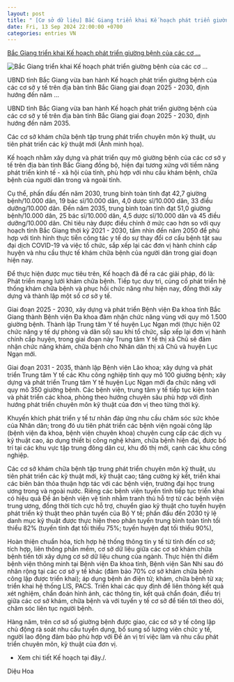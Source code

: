 ```yaml
---
layout: post
title: " [Cơ sở dữ liệu] Bắc Giang triển khai Kế hoạch phát triển giường bệnh của các cơ ..."
date: Fri, 13 Sep 2024 22:00:00 +0700
categories: entries VN
---
```

[Bắc Giang triển khai Kế hoạch phát triển giường bệnh của các cơ ...](https://bacgiang.gov.vn/chi-tiet-tin-tuc/-/asset_publisher/St1DaeZNsp94/content/ke-hoach-phat-trien-giuong-benh-cua-cac-co-so-y-te-tren-ia-ban-tinh-bac-giang-giai-oan-2025-2030-inh-huong-en-nam-2035)

![Bắc Giang triển khai Kế hoạch phát triển giường bệnh của các cơ ...](https://bacgiang.gov.vn/image/journal/article?img_id=22355038&t=1726216754078)

UBND tỉnh Bắc Giang vừa ban hành Kế hoạch phát triển giường bệnh của các cơ sở y tế trên địa bàn tỉnh Bắc Giang giai đoạn 2025 - 2030, định hướng đến năm ...

UBND tỉnh Bắc Giang vừa ban hành Kế hoạch phát triển giường bệnh của các cơ sở y tế trên địa bàn tỉnh Bắc Giang giai đoạn 2025 - 2030, định hướng đến năm 2035.

Các cơ sở khám chữa bệnh tập trung phát triển chuyên môn kỹ thuật, ưu tiên phát triển các kỹ thuật mới (Ảnh minh họa).

Kế hoạch nhằm xây dựng và phát triển quy mô giường bệnh của các cơ sở y tế trên địa bàn tỉnh Bắc Giang đồng bộ, hiện đại tương xứng với tiềm năng phát triển kinh tế - xã hội của tỉnh, phù hợp với nhu cầu khám bệnh, chữa bệnh của người dân trong và ngoài tỉnh.

Cụ thể, phấn đấu đến năm 2030, trung bình toàn tỉnh đạt 42,7 giường bệnh/10.000 dân, 19 bác sĩ/10.000 dân, 4,0 dược sĩ/10.000 dân, 33 điều dưỡng/10.000 dân. Đến năm 2035, trung bình toàn tỉnh đạt 51,0 giường bệnh/10.000 dân, 25 bác sĩ/10.000 dân, 4,5 dược sĩ/10.000 dân và 45 điều dưỡng/10.000 dân. Chỉ tiêu này được điều chỉnh ở mức cao hơn so với quy hoạch tỉnh Bắc Giang thời kỳ 2021 - 2030, tầm nhìn đến năm 2050 để phù hợp với tình hình thực tiễn công tác y tế do sự thay đổi cơ cấu bệnh tật sau đại dịch COVID-19 và việc tổ chức, sắp xếp lại các đơn vị hành chính cấp huyện và nhu cầu thực tế khám chữa bệnh của người dân trong giai đoạn hiện nay.

Để thực hiện được mục tiêu trên, Kế hoạch đã đề ra các giải pháp, đó là: Phát triển mạng lưới khám chữa bệnh. Tiếp tục duy trì, củng cố phát triển hệ thống khám chữa bệnh và phục hồi chức năng như hiện nay, đồng thời xây dựng và thành lập một số cơ sở y tế.

Giai đoạn 2025 - 2030, xây dựng và phát triển Bệnh viện Đa khoa tỉnh Bắc Giang thành Bệnh viện Đa khoa đảm nhận chức năng vùng với quy mô 1.500 giường bệnh. Thành lập Trung tâm Y tế huyện Lục Ngạn mới (thực hiện 02 chức năng y tế dự phòng và dân số) sau khi tổ chức, sắp xếp lại đơn vị hành chính cấp huyện, trong giai đoạn này Trung tâm Y tế thị xã Chũ sẽ đảm nhận chức năng khám, chữa bệnh cho Nhân dân thị xã Chũ và huyện Lục Ngạn mới.

Giai đoạn 2031 - 2035, thành lập Bệnh viện Lão khoa; xây dựng và phát triển Trung tâm Y tế các Khu công nghiệp tỉnh quy mô 100 giường bệnh; xây dựng và phát triển Trung tâm Y tế huyện Lục Ngạn mới đa chức năng với quy mô 350 giường bệnh. Các bệnh viện, trung tâm y tế tiếp tục kiện toàn và phát triển các khoa, phòng theo hướng chuyên sâu phù hợp với định hướng phát triển chuyên môn kỹ thuật của đơn vị theo từng thời kỳ.

Khuyến khích phát triển y tế tư nhân đáp ứng nhu cầu chăm sóc sức khỏe của Nhân dân; trong đó ưu tiên phát triển các bệnh viện ngoài công lập (bệnh viện đa khoa, bệnh viện chuyên khoa) chuyên cung cấp các dịch vụ kỹ thuật cao, áp dụng thiết bị công nghệ khám, chữa bệnh hiện đại, được bố trí tại các khu vực tập trung đông dân cư, khu đô thị mới, cạnh các khu công nghiệp.

Các cơ sở khám chữa bệnh tập trung phát triển chuyên môn kỹ thuật, ưu tiên phát triển các kỹ thuật mới, kỹ thuật cao; tăng cường ký kết, triển khai các biên bản thỏa thuận hợp tác với các bệnh viện, trường đại học trung ương trong và ngoài nước. Riêng các bệnh viện tuyến tỉnh tiếp tục triển khai có hiệu quả Đề án bệnh viện vệ tinh nhằm tranh thủ hỗ trợ từ các bệnh viện trung ương, đồng thời tích cực hỗ trợ, chuyển giao kỹ thuật cho tuyến huyện phát triển kỹ thuật theo phân tuyến của Bộ Y tế; phấn đấu đến 2030 tỷ lệ danh mục kỹ thuật được thực hiện theo phân tuyến trung bình toàn tỉnh tối thiểu 82% (tuyến tỉnh đạt tối thiểu 75%; tuyến huyện đạt tối thiểu 90%),

Hoàn thiện chuẩn hóa, tích hợp hệ thống thông tin y tế từ tỉnh đến cơ sở; tích hợp, liên thông phần mềm, cơ sở dữ liệu giữa các cơ sở khám chữa bệnh tiến tới xây dựng cơ sở dữ liệu chung của ngành. Thực hiện thí điểm bệnh viện thông minh tại Bệnh viện Đa khoa tỉnh, Bệnh viện Sản Nhi sau đó nhân rộng tại các cơ sở y tế khác (đảm bảo 70% cơ sở khám chữa bệnh công lập được triển khai); áp dụng bệnh án điện tử; khám, chữa bệnh từ xa; triển khai hệ thống LIS, PACS. Triển khai các quy định để liên thông kết quả xét nghiệm, chẩn đoán hình ảnh, các thông tin, kết quả chẩn đoán, điều trị giữa các cơ sở khám, chữa bệnh và với tuyến y tế cơ sở để tiến tới theo dõi, chăm sóc liên tục người bệnh.

Hàng năm, trên cơ sở số giường bệnh được giao, các cơ sở y tế công lập chủ động rà soát nhu cầu tuyển dụng, bổ sung số lượng viên chức y tế, người lao động đảm bảo phù hợp với Đề án vị trí việc làm và nhu cầu phát triển chuyên môn, kỹ thuật của đơn vị.

* Xem chi tiết Kế hoạch tại đây./.

Diệu Hoa

